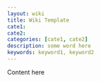```yaml
---
layout: wiki
title: Wiki Template
cate1:
cate2:
categories: [cate1, cate2]
description: some word here
keywords: keyword1, keyword2
---
```


Content here
